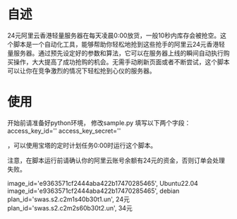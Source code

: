 # 自述
24元阿里云香港轻量服务器在每天凌晨0:00放货，一般10秒内库存会被抢空。这个脚本是一个自动化工具，能够帮助你轻松地抢到这些抢手的阿里云24元香港轻量服务器。通过预先设定好的参数和算法，它可以在服务器上线的瞬间自动执行购买操作，大大提高了成功抢购的机会。无需手动刷新页面或者不断尝试，这个脚本可以让你在竞争激烈的情况下轻松抢到心仪的服务器。

# 使用
开始前请准备好python环境，
修改sample.py 填写以下两个字段：
access_key_id=''
access_key_secret=''

，可以使用宝塔的定时计划任务0:00时运行这个脚本。


注意，在脚本运行前请确认你的阿里云账号余额有24元的资金，否则订单会处理失败。


image_id='e9363571cf2444aba422b17470285465', Ubuntu22.04
image_id='e9363571cf2444aba422b17470285465', debian
plan_id='swas.s2.c2m1s40b30t1.un', 24元
plan_id='swas.s2.c2m2s60b30t2.un', 34元
